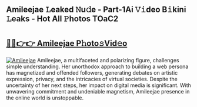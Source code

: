 ## Amileejae 𝙻eaked 𝙽u𝚍e - Part-1Ai 𝚅𝚒deo B𝚒kini 𝙻eaks - Hot All 𝙿hotos TOaC2

# <h2><a href="http://ld2x7kz.urlbe.top/?page=Amileejae">🔗🔗👉👉 Amileejae P𝚑oto𝚜Vid𝚎o</a></h2>

[![Amileejae](https://i.imgur.com/eBuTRDB.gif)](http://ld2x7kz.urlbe.top/?page=Amileejae)
Amileejae, a multifaceted and polarizing figure, challenges simple understanding. Her unorthodox approach to building a web persona has magnetized and offended followers, generating debates on artistic expression, privacy, and the intricacies of virtual societies. Despite the uncertainty of her next steps, her impact on digital media is significant. With unwavering commitment and undeniable magnetism, Amileejae presence in the online world is unstoppable.
